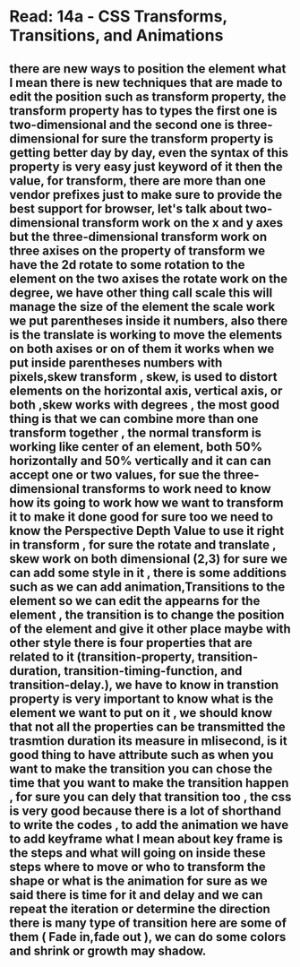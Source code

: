 # Read: 14a - CSS Transforms, Transitions, and Animations


## there are new ways to position the element what I mean there is new techniques that are made  to edit the position  such as transform property, the transform property has to types the first one is two-dimensional and the second one is three-dimensional for sure the transform property is getting better day by day, even the syntax of this property is very easy just keyword of it then the value, for transform, there are more than one vendor prefixes  just to make sure to provide the best support for browser, let's talk about  two-dimensional transform work on the x and y axes but the three-dimensional transform work on three axises on the property of transform we have the 2d rotate  to some rotation to the element on the two axises the rotate work on the degree, we have other thing call scale this will manage the size of the element the scale work we put parentheses inside it numbers, also there is the translate is working to move the elements on both axises or on of them  it works when we put inside parentheses numbers with pixels,skew transform , skew, is used to distort elements on the horizontal axis, vertical axis, or both ,skew works with degrees , the most good thing is that we can  combine more than one transform together , the normal transform is working like  center of an element, both 50% horizontally and 50% vertically and it can can accept one or two values, for sue the  three-dimensional transforms to work  need to know how its going to work how we want to transform it to make it done good for sure too we need to know the Perspective Depth Value to use it right in transform , for sure the rotate and translate , skew work on both dimensional (2,3) for sure we can add some style in it , there is some additions such as we can add animation,Transitions  to the element  so we can edit the appearns for the element , the transition is to change the position of the element  and give it other place maybe with other style  there is four properties that are related to it (transition-property, transition-duration, transition-timing-function, and transition-delay.), we have to know in transtion property is very important to know what is the element we want to put on it , we should know that not all the properties can be transmitted  the trasmtion duration its measure in mlisecond, is it good thing to have attribute such as when you want to make the transition you can chose the time that you want to make the transition happen , for sure you can dely that transition too  , the css is very good because there is a lot of shorthand to write the codes  , to add the animation we have to add keyframe  what I mean about key frame is the steps and what will going on inside these steps where to move or who to transform the shape or what is the animation  for sure as we said there is time for it and delay  and we can repeat the iteration  or determine the direction there is many type of transition here are some of them ( Fade in,fade out ), we can do some colors and shrink or growth  may shadow.